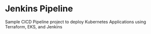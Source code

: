 # Jenkins Pipeline

Sample CICD Pipeline project to deploy Kubernetes Applications using Terraform, EKS, and Jenkins
